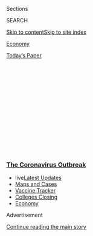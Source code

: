 <div id="app">

<div id="standalone-header">

<div class="interactive-masthead NYTAppHideMasthead css-qz70u6 e1suatyy0">

<div class="section css-ui9rw0 e1suatyy2">

<div class="css-eph4ug er09x8g0">

<div class="css-6n7j50">

</div>

<span class="css-1dv1kvn">Sections</span>

<div class="css-10488qs">

<span class="css-1dv1kvn">SEARCH</span>

</div>

[Skip to content](#site-content)[Skip to site
index](#site-index)

</div>

<div id="masthead-section-label" class="css-1wr3we4 eaxe0e00">

[Economy](https://www.nytimes3xbfgragh.onion/section/business/economy)

</div>

<div class="css-10698na e1huz5gh0">

</div>

</div>

<div id="masthead-bar-one" class="section hasLinks css-15hmgas e1csuq9d3">

<div class="css-uqyvli e1csuq9d0">

</div>

<div class="css-1uqjmks e1csuq9d1">

</div>

<div class="css-9e9ivx">

[](https://myaccount.nytimes3xbfgragh.onion/auth/login?response_type=cookie&client_id=vi)

</div>

<div class="css-1bvtpon e1csuq9d2">

[Today’s
Paper](https://www.nytimes3xbfgragh.onion/section/todayspaper)

</div>

</div>

</div>

<div class="css-1aor85t" style="opacity:0.000000001;z-index:-1;visibility:hidden">

<div class="css-1hqnpie">

<div class="css-epjblv">

<span class="css-17xtcya">[Economy](/section/business/economy)</span><span class="css-x15j1o">|</span><span class="css-fwqvlz">$600
Unemployment: What Happens When a Stimulus Lifeline
Ends</span>

</div>

<div class="css-k008qs">

<div class="css-1iwv8en">

<span class="css-18z7m18"></span>

<div>

</div>

</div>

<span class="css-1n6z4y">https://nyti.ms/3f1y8Ge</span>

<div class="css-1705lsu">

<div class="css-4xjgmj">

<div class="css-4skfbu" data-role="toolbar" data-aria-label="Social Media Share buttons, Save button, and Comments Panel with current comment count" data-testid="share-tools">

  - 
  - 
  - 
  - 
    
    <div class="css-6n7j50">
    
    </div>

  - 

</div>

</div>

</div>

</div>

</div>

</div>

<div class="css-mij9hh">

<div class="css-l9svim">

### [<span class="css-pa1jbp"><span class="css-1rxm0ex">The Coronavirus</span><span class="css-1rxm0ex"> Outbreak</span></span>](https://www.nytimes3xbfgragh.onion/news-event/coronavirus?name=styln-coronavirus-national&region=TOP_BANNER&variant=undefined&block=storyline_menu_recirc&action=click&pgtype=Interactive&impression_id=8c437000-e39a-11ea-adda-c17bab336bc5)

  - <span class="css-ousu42"><span class="css-12clwdu">live</span>[Latest
    Updates](https://www.nytimes3xbfgragh.onion/2020/08/21/world/covid-19-coronavirus.html?name=styln-coronavirus-national&region=TOP_BANNER&variant=undefined&block=storyline_menu_recirc&action=click&pgtype=Interactive&impression_id=8c437001-e39a-11ea-adda-c17bab336bc5)</span>
  - <span class="css-ousu42">[Maps and
    Cases](https://www.nytimes3xbfgragh.onion/interactive/2020/us/coronavirus-us-cases.html?name=styln-coronavirus-national&region=TOP_BANNER&variant=undefined&block=storyline_menu_recirc&action=click&pgtype=Interactive&impression_id=8c437002-e39a-11ea-adda-c17bab336bc5)</span>
  - <span class="css-ousu42">[Vaccine
    Tracker](https://www.nytimes3xbfgragh.onion/interactive/2020/science/coronavirus-vaccine-tracker.html?name=styln-coronavirus-national&region=TOP_BANNER&variant=undefined&block=storyline_menu_recirc&action=click&pgtype=Interactive&impression_id=8c437003-e39a-11ea-adda-c17bab336bc5)</span>
  - <span class="css-ousu42">[Colleges
    Closing](https://www.nytimes3xbfgragh.onion/2020/08/19/us/colleges-closing-covid.html?name=styln-coronavirus-national&region=TOP_BANNER&variant=undefined&block=storyline_menu_recirc&action=click&pgtype=Interactive&impression_id=8c437004-e39a-11ea-adda-c17bab336bc5)</span>
  - <span class="css-ousu42">[Economy](https://www.nytimes3xbfgragh.onion/live/2020/08/20/business/stock-market-today-coronavirus?name=styln-coronavirus-national&region=TOP_BANNER&variant=undefined&block=storyline_menu_recirc&action=click&pgtype=Interactive&impression_id=8c439710-e39a-11ea-adda-c17bab336bc5)</span>

</div>

</div>

<div id="top-wrapper" class="css-1sy8kpn">

<div id="top-slug" class="css-l9onyx">

Advertisement

</div>

[Continue reading the main
story](#after-top)

<div class="ad top-wrapper" style="text-align:center;height:100%;display:block;min-height:250px">

<div id="top" class="place-ad" data-position="top" data-size-key="top">

</div>

</div>

<div id="after-top">

</div>

</div>

</div>

<div id="site-content" data-role="main">

# $600 Unemployment: What Happens When a Stimulus Lifeline Ends

<div class="css-1vegfwe interactive-byline-container">

By <span class="css-1baulvz last-byline" itemprop="name">Ella
Koeze</span>Updated July 27,
2020

</div>

<div id="interactive-standalone-sharetools" class="css-wkcogx">

<div>

<div class="interactive-sharetools css-9z2bwm" data-role="toolbar" data-aria-label="Social Media Share buttons, Save button, and Comments Panel with current comment count" data-testid="share-tools">

  - 
  - 
  - 
  - 
    
    <div class="css-6n7j50">
    
    </div>

</div>

</div>

</div>

<div id="600-unemployment-benefits" class="section interactive-standard interactive-content interactive-size-scoop css-uc81c" data-id="100000007255186">

<div class="css-17ih8de interactive-body">

<div class="g-story g-freebird g-max-limit" data-preview-slug="ui-expiration">

After July 31, millions of out-of-work Americans will likely lose ****
[an additional $600 a
week](https://www.nytimes3xbfgragh.onion/2020/07/23/business/economy/unemployment-benefits.html)
in unemployment benefits that have helped them weather the coronavirus
pandemic. Lawmakers are negotiating a new relief package, and any
extension of additional aid is expected to be [a fraction of what it
currently
is](https://www.nytimes3xbfgragh.onion/2020/07/27/world/coronavirus-covid-19.html).

Depending on income and where someone lives, regular unemployment
benefits replace only a portion of lost wages. The lower-income workers
who were benefiting the most from the $600 lifeline will feel its loss
most acutely.

<div class="g-asset g-svelte" style="max-width: 1050px">

<div data-role="img">

<div class="g-svelte" data-component="3">

<div class="scroller-wrap slide-0 svelte-1oeusgz">

<div id="g-overall" class="g-loading svelte-1oeusgz">

</div>

<div class="scroller svelte-1oeusgz">

<div slot="background">

<div class="dummy">

</div>

</div>

<div slot="foreground">

<div class="slide spacer svelte-1oeusgz">

</div>

<div class="slide slide-txt svelte-1oeusgz">

These are the estimated unemployment payments for each state
<span class="state"></span> and the national average
<span class="avg"></span> for different income levels.

</div>

<div class="slide slide-txt svelte-1oeusgz">

Currently, with the additional $600, an unemployed person who had been
making <span class="highlight-text">$35,000 a year</span> would, on
average, receive about <span class="highlight-text">$944 a week</span>
in unemployment benefits.

</div>

<div class="slide slide-txt svelte-1oeusgz">

We calculated how much of each person’s previous income is replaced by
the unemployment payments they receive. It’s what economists call the
replacement rate — the share of someone’s normal income that
unemployment benefits make up.

</div>

<div class="slide slide-txt svelte-1oeusgz">

To put that in context, for the person earning $35,000, their average
replacement rate is about <span class="highlight-text">140
percent</span> of what she or he would have previously earned at work.

</div>

<div class="slide slide-txt svelte-1oeusgz">

With the additional $600, many lower-income workers earned more on
unemployment, on average, than they had in their previous jobs.

</div>

<div class="slide slide-txt svelte-1oeusgz">

Without the additional $600, the share of income replaced by the
unemployment benefit falls sharply for everyone, but lower-income
workers feel the hit the most.

</div>

<div class="slide slide-txt svelte-1oeusgz">

The person who had been receiving 140 percent of their weekly income on
average would now receive only <span class="highlight-text">51
percent</span> of their income.

</div>

<div class="slide slide-txt svelte-1oeusgz">

Democrats have made proposals to extend the $600 additional benefit
through the end of the year. Republican leaders on Monday proposed a
plan to provide payments of up to $500 that, when combined with normal
state benefits, could cover 70% percent of many recipients’ salaries.

</div>

</div>

</div>

</div>

</div>

</div>

</div>

If approved, the 70-percent plan would go into effect until October in
order to give states time to put in place the new system. As a stopgap
solution, Republicans have suggested adding a flat $200 to unemployment
benefits when the $600 payments expire.

Unemployment benefits are typically meant to keep people afloat while
staying low enough to spur them to find a job. But as the economy
hurtled into a recession early this year, and the pandemic has kept many
businesses closed or at limited capacity, jobs have disappeared for
many.

The extra $600 unemployment benefits have injected billions into the
economy, and if those benefits shrink, that missing boost could cause
widespread damage.

The idea of basing benefits on workers’ previous wages, which is central
to the Republican plan, [isn’t
new](https://www.nytimes3xbfgragh.onion/interactive/2020/04/23/business/economy/unemployment-benefits-stimulus-coronavirus.html).
It’s a factor in how states determine the benefits they give out, which
is one reason benefits may vary depending on the location.

Here’s how unemployment benefits could shift in every state if the $600
expires, ordered from the lowest to the highest level of benefits for
someone who makes $35,000 a year:

<div class="g-asset g-svelte g-asset-width-full" style="">

<div data-role="img">

<div class="g-svelte" data-component="4">

<div class="button-wrap svelte-lzghbl">

Plus $600

70%
Plan

Regular

</div>

<div id="g-states" class="g-loading svelte-lzghbl" style="padding-left: NaNpx">

</div>

</div>

</div>

</div>

</div>

</div>

</div>

<div id="interactive-footer-container" class="css-ovgi28 interactive-footer-container">

Estimated payments in each state were calculated using an [unemployment
benefits calculator](https://github.com/ganong-noel/ui_calculator)
developed by researchers at the University of Chicago. The calculator
uses state unemployment eligibility requirements and rules to estimate
the regular unemployment benefits of a worker without dependents, as of
January 2020. The calculator may not capture every rule in every state,
and estimated payments may not match an individual’s actual payments.
These estimates assume that annual income was earned over 52 40-hour
weeks. Averages do not include Washington D.C. or any territories.

Source: Peter Ganong, Pascal Noel, Peter Robertson and Joseph Vavra,
University of
Chicago

<div id="interactive-addendum-list" class="css-1yiqkdd interactive-addendum-list">

</div>

</div>

</div>

<div id="standalone-footer">

<div>

<div>

<div id="interactive-footer-wrapper">

<div class="css-i29ckm">

<div class="interactive-sharetools css-9z2bwm" data-role="toolbar" data-aria-label="Social Media Share buttons, Save button, and Comments Panel with current comment count" data-testid="share-tools">

  - 
  - 
  - 
  - 
    
    <div class="css-6n7j50">
    
    </div>

</div>

</div>

<div>

</div>

<div id="bottom-wrapper" class="css-1ede5it">

<div id="bottom-slug" class="css-l9onyx">

Advertisement

</div>

[Continue reading the main
story](#after-bottom)

<div id="bottom" class="ad bottom-wrapper" style="text-align:center;height:100%;display:block;min-height:90px">

</div>

<div id="after-bottom">

</div>

</div>

## Site Index

<div>

</div>

## Site Information Navigation

  - [© <span>2020</span> <span>The New York Times
    Company</span>](https://help.nytimes3xbfgragh.onion/hc/en-us/articles/115014792127-Copyright-notice)

<!-- end list -->

  - [NYTCo](https://www.nytco.com/)
  - [Contact
    Us](https://help.nytimes3xbfgragh.onion/hc/en-us/articles/115015385887-Contact-Us)
  - [Work with us](https://www.nytco.com/careers/)
  - [Advertise](https://nytmediakit.com/)
  - [T Brand Studio](http://www.tbrandstudio.com/)
  - [Your Ad
    Choices](https://www.nytimes3xbfgragh.onion/privacy/cookie-policy#how-do-i-manage-trackers)
  - [Privacy](https://www.nytimes3xbfgragh.onion/privacy)
  - [Terms of
    Service](https://help.nytimes3xbfgragh.onion/hc/en-us/articles/115014893428-Terms-of-service)
  - [Terms of
    Sale](https://help.nytimes3xbfgragh.onion/hc/en-us/articles/115014893968-Terms-of-sale)
  - [Site
    Map](https://spiderbites.nytimes3xbfgragh.onion)
  - [Help](https://help.nytimes3xbfgragh.onion/hc/en-us)
  - [Subscriptions](https://www.nytimes3xbfgragh.onion/subscription?campaignId=37WXW)

</div>

</div>

</div>

</div>

</div>
